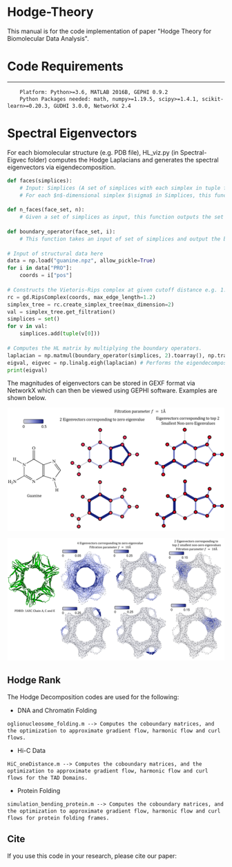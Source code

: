 # Hodge-Theory

This manual is for the code implementation of paper "Hodge Theory for Biomolecular Data Analysis".

# Code Requirements
---
        Platform: Python>=3.6, MATLAB 2016B, GEPHI 0.9.2
        Python Packages needed: math, numpy>=1.19.5, scipy>=1.4.1, scikit-learn>=0.20.3, GUDHI 3.0.0, NetworkX 2.4

# Spectral Eigenvectors 

For each biomolecular structure (e.g. PDB file), HL_viz.py (in Spectral-Eigvec folder) computes the Hodge Laplacians and generates the spectral eigenvectors via eigendecomposition.
```python
def faces(simplices):
    # Input: Simplices (A set of simplices with each simplex in tuple format)
    # For each $n$-dimensional simplex $\sigma$ in Simplices, this function outputs all the $k$-dimensional faces of $\sigma$ where $k\leq n$.
    
def n_faces(face_set, n):
    # Given a set of simplices as input, this function outputs the set of simplices of dimension n or of vertex set length n+1. 

def boundary_operator(face_set, i):
    # This function takes an input of set of simplices and output the boundary operator B_i.

# Input of structural data here
data = np.load("guanine.npz", allow_pickle=True)
for i in data["PRO"]:
    coords = i["pos"]

# Constructs the Vietoris-Rips complex at given cutoff distance e.g. 1.2.
rc = gd.RipsComplex(coords, max_edge_length=1.2)
simplex_tree = rc.create_simplex_tree(max_dimension=2)
val = simplex_tree.get_filtration()
simplices = set()
for v in val:
    simplices.add(tuple(v[0]))

# Computes the HL matrix by multiplying the boundary operators. 
laplacian = np.matmul(boundary_operator(simplices, 2).toarray(), np.transpose(boundary_operator(simplices, 2).toarray()))+np.matmul(np.transpose(boundary_operator(simplices, 1).toarray()), boundary_operator(simplices, 1).toarray())
eigval, eigvec = np.linalg.eigh(laplacian) # Performs the eigendecomposition.
print(eigval)
```

The magnitudes of eigenvectors can be stored in GEXF format via NetworkX which can then be viewed using GEPHI software. 
Examples are shown below.

![image](https://github.com/ExpectozJJ/Hodge-Theory/blob/main/images/guanine_eigenvec.png)

![image](https://github.com/ExpectozJJ/Hodge-Theory/blob/main/images/1axc_zero_eigenvec.png)

## Hodge Rank

The Hodge Decomposition codes are used for the following:

* DNA and Chromatin Folding
```
oglionucleosome_folding.m --> Computes the coboundary matrices, and the optimization to approximate gradient flow, harmonic flow and curl flows.
```
* Hi-C Data
```
HiC_oneDistance.m --> Computes the coboundary matrices, and the optimization to approximate gradient flow, harmonic flow and curl flows for the TAD Domains.
```
* Protein Folding
```
simulation_bending_protein.m --> Computes the coboundary matrices, and the optimization to approximate gradient flow, harmonic flow and curl flows for protein folding frames.
```

## Cite
If you use this code in your research, please cite our paper:
